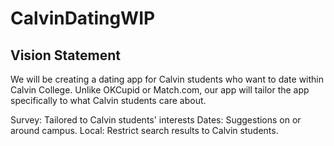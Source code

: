 # CalvinDatingWIP

Vision Statement
------------------------
We will be creating a dating app for Calvin students who want to date within Calvin College. Unlike OKCupid or Match.com, our app will tailor the app specifically to what Calvin students care about.

Survey: Tailored to Calvin students' interests
Dates: Suggestions on or around campus.
Local: Restrict search results to Calvin students.
